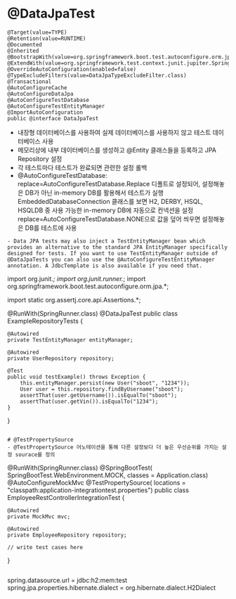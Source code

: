 # @DataJpaTest

````
@Target(value=TYPE)
@Retention(value=RUNTIME)
@Documented
@Inherited @BootstrapWith(value=org.springframework.boot.test.autoconfigure.orm.jpa.DataJpaTestContextBootstrapper.class)
@ExtendWith(value=org.springframework.test.context.junit.jupiter.SpringExtension.class)
@OverrideAutoConfiguration(enabled=false)
@TypeExcludeFilters(value=DataJpaTypeExcludeFilter.class)
@Transactional
@AutoConfigureCache
@AutoConfigureDataJpa
@AutoConfigureTestDatabase
@AutoConfigureTestEntityManager
@ImportAutoConfiguration
public @interface DataJpaTest
````
- 내장형 데이터베이스를 사용하여 실제 데이터베이스를 사용하지 않고 테스트 데이터베이스 사용
- 메모리상에 내부 데이터베이스를 생성하고 @Entity 클래스들을 등록하고 JPA Repository 설정
- 각 테스트마다 테스트가 완료되면 관련한 설정 롤백
- @AutoConfigureTestDatabase: replace=AutoConfigureTestDatabase.Replace 디폴트로 설정되어, 설정해놓은 DB가 아닌 in-memory DB를 활용해서 테스트가 실행
EmbeddedDatabaseConnection 클래스를 보면 H2, DERBY, HSQL, HSQLDB 중 사용 가능한 in-memory DB에 자동으로 컨넥션을 설정
replace=AutoConfigureTestDatabase.NONE으로 값을 덮어 씌우면 설정해놓은 DB를 테스트에 사용
````
- Data JPA tests may also inject a TestEntityManager bean which provides an alternative to the standard JPA EntityManager specifically designed for tests. If you want to use TestEntityManager outside of @DataJpaTests you can also use the @AutoConfigureTestEntityManager annotation. A JdbcTemplate is also available if you need that.
````
import org.junit.*;
import org.junit.runner.*;
import org.springframework.boot.test.autoconfigure.orm.jpa.*;

import static org.assertj.core.api.Assertions.*;

@RunWith(SpringRunner.class)
@DataJpaTest
public class ExampleRepositoryTests {

    @Autowired
    private TestEntityManager entityManager;

    @Autowired
    private UserRepository repository;

    @Test
    public void testExample() throws Exception {
        this.entityManager.persist(new User("sboot", "1234"));
        User user = this.repository.findByUsername("sboot");
        assertThat(user.getUsername()).isEqualTo("sboot");
        assertThat(user.getVin()).isEqualTo("1234");
    }

}
````

# @TestPropertySource
- @TestPropertySource 어노테이션을 통해 다른 설정보다 더 높은 우선순위를 가지는 설정 sourace를 정의
````
@RunWith(SpringRunner.class)
@SpringBootTest(
  SpringBootTest.WebEnvironment.MOCK,
  classes = Application.class)
@AutoConfigureMockMvc
@TestPropertySource(
  locations = "classpath:application-integrationtest.properties")
public class EmployeeRestControllerIntegrationTest {

    @Autowired
    private MockMvc mvc;

    @Autowired
    private EmployeeRepository repository;

    // write test cases here
}
````
````
spring.datasource.url = jdbc:h2:mem:test
spring.jpa.properties.hibernate.dialect = org.hibernate.dialect.H2Dialect
````
